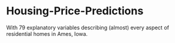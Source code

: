 # Housing-Price-Predictions
With 79 explanatory variables describing (almost) every aspect of residential homes in Ames, Iowa.
